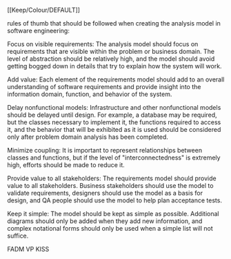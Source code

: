 [[Keep/Colour/DEFAULT]] 

rules of thumb that should be followed when creating the analysis model in software engineering:

Focus on visible requirements: The analysis model should focus on requirements that are visible within the problem or business domain. The level of abstraction should be relatively high, and the model should avoid getting bogged down in details that try to explain how the system will work.

Add value: Each element of the requirements model should add to an overall understanding of software requirements and provide insight into the information domain, function, and behavior of the system.

Delay nonfunctional models: Infrastructure and other nonfunctional models should be delayed until design. For example, a database may be required, but the classes necessary to implement it, the functions required to access it, and the behavior that will be exhibited as it is used should be considered only after problem domain analysis has been completed.

Minimize coupling: It is important to represent relationships between classes and functions, but if the level of "interconnectedness" is extremely high, efforts should be made to reduce it.

Provide value to all stakeholders: The requirements model should provide value to all stakeholders. Business stakeholders should use the model to validate requirements, designers should use the model as a basis for design, and QA people should use the model to help plan acceptance tests.

Keep it simple: The model should be kept as simple as possible. Additional diagrams should only be added when they add new information, and complex notational forms should only be used when a simple list will not suffice.

FADM VP KISS
